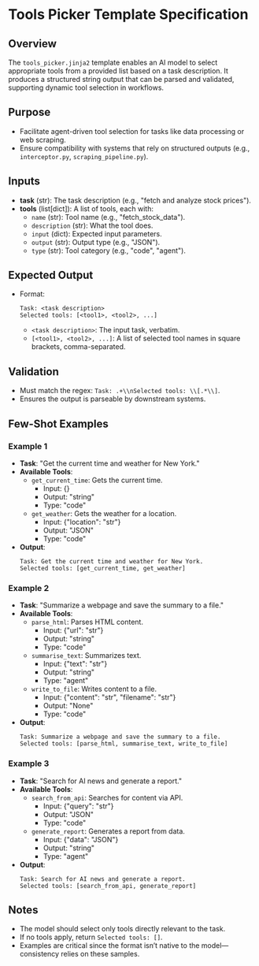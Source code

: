 # Tools Picker Template Specification

## Overview
The `tools_picker.jinja2` template enables an AI model to select appropriate tools from a provided list based on a task description. It produces a structured string output that can be parsed and validated, supporting dynamic tool selection in workflows.

## Purpose
- Facilitate agent-driven tool selection for tasks like data processing or web scraping.
- Ensure compatibility with systems that rely on structured outputs (e.g., `interceptor.py`, `scraping_pipeline.py`).

## Inputs
- **task** (str): The task description (e.g., "fetch and analyze stock prices").
- **tools** (list[dict]): A list of tools, each with:
  - `name` (str): Tool name (e.g., "fetch_stock_data").
  - `description` (str): What the tool does.
  - `input` (dict): Expected input parameters.
  - `output` (str): Output type (e.g., "JSON").
  - `type` (str): Tool category (e.g., "code", "agent").

## Expected Output
- Format:
  ```
  Task: <task description>
  Selected tools: [<tool1>, <tool2>, ...]
  ```
  - `<task description>`: The input task, verbatim.
  - `[<tool1>, <tool2>, ...]`: A list of selected tool names in square brackets, comma-separated.

## Validation
- Must match the regex: `Task: .+\\nSelected tools: \\[.*\\]`.
- Ensures the output is parseable by downstream systems.

## Few-Shot Examples

### Example 1
- **Task**: "Get the current time and weather for New York."
- **Available Tools**:
  - `get_current_time`: Gets the current time.
    - Input: {}
    - Output: "string"
    - Type: "code"
  - `get_weather`: Gets the weather for a location.
    - Input: {"location": "str"}
    - Output: "JSON"
    - Type: "code"
- **Output**:
  ```
  Task: Get the current time and weather for New York.
  Selected tools: [get_current_time, get_weather]
  ```

### Example 2
- **Task**: "Summarize a webpage and save the summary to a file."
- **Available Tools**:
  - `parse_html`: Parses HTML content.
    - Input: {"url": "str"}
    - Output: "string"
    - Type: "code"
  - `summarise_text`: Summarizes text.
    - Input: {"text": "str"}
    - Output: "string"
    - Type: "agent"
  - `write_to_file`: Writes content to a file.
    - Input: {"content": "str", "filename": "str"}
    - Output: "None"
    - Type: "code"
- **Output**:
  ```
  Task: Summarize a webpage and save the summary to a file.
  Selected tools: [parse_html, summarise_text, write_to_file]
  ```

### Example 3
- **Task**: "Search for AI news and generate a report."
- **Available Tools**:
  - `search_from_api`: Searches for content via API.
    - Input: {"query": "str"}
    - Output: "JSON"
    - Type: "code"
  - `generate_report`: Generates a report from data.
    - Input: {"data": "JSON"}
    - Output: "string"
    - Type: "agent"
- **Output**:
  ```
  Task: Search for AI news and generate a report.
  Selected tools: [search_from_api, generate_report]
  ```

## Notes
- The model should select only tools directly relevant to the task.
- If no tools apply, return `Selected tools: []`.
- Examples are critical since the format isn’t native to the model—consistency relies on these samples.
